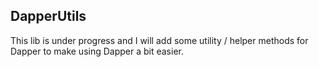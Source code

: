 ## DapperUtils

This lib is under progress and I will add some utility / helper methods for Dapper to make using Dapper a bit
easier.